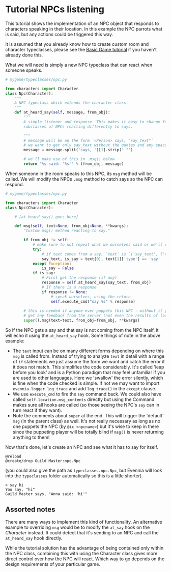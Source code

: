 # Tutorial NPCs listening


This tutorial shows the implementation of an NPC object that responds to characters speaking in their location. In this example the NPC parrots what is said, but any actions could be triggered this way.

It is assumed that you already know how to create custom room and character typeclasses, please see the [Basic Game tutorial](https://github.com/evennia/evennia/wiki/Tutorial%20for%20basic%20MUSH%20like%20game) if you haven't already done this.

What we will need is simply a new NPC typeclass that can react when someone speaks.

```python
# mygame/typeclasses/npc.py

from characters import Character
class Npc(Character):
    """
    A NPC typeclass which extends the character class.
    """
    def at_heard_say(self, message, from_obj):
        """
        A simple listener and response. This makes it easy to change for
        subclasses of NPCs reacting differently to says.       

        """ 
        # message will be on the form `<Person> says, "say_text"`
        # we want to get only say_text without the quotes and any spaces
        message = message.split('says, ')[1].strip(' "')

        # we'll make use of this in .msg() below
        return "%s said: '%s'" % (from_obj, message)
```

When someone in the room speaks to this NPC, its `msg` method will be called. We will modify the NPCs `.msg` method to catch says so the NPC can respond. 


```python
# mygame/typeclasses/npc.py

from characters import Character
class Npc(Character):

    # [at_heard_say() goes here]

    def msg(self, text=None, from_obj=None, **kwargs):
        "Custom msg() method reacting to say."

        if from_obj != self:
            # make sure to not repeat what we ourselves said or we'll create a loop
            try:
                # if text comes from a say, `text` is `('say_text', {'type': 'say'})`
                say_text, is_say = text[0], text[1]['type'] == 'say'
            except Exception:
                is_say = False
            if is_say:
                # First get the response (if any)
                response = self.at_heard_say(say_text, from_obj)
                # If there is a response
                if response != None:
                    # speak ourselves, using the return
                    self.execute_cmd("say %s" % response)   
    
        # this is needed if anyone ever puppets this NPC - without it you would never
        # get any feedback from the server (not even the results of look)
        super().msg(text=text, from_obj=from_obj, **kwargs) 
```

So if the NPC gets a say and that say is not coming from the NPC itself, it will echo it using the `at_heard_say` hook. Some things of note in the above example:

- The `text` input can be on many different forms depending on where this `msg` is called from. Instead of trying to analyze `text` in detail with a range of `if` statements we just assume the form we want and catch the error if it does not match. This simplifies the code considerably. It's called 'leap before you look' and is a Python paradigm that may feel unfamiliar if you are used to other languages. Here we 'swallow' the error silently, which is fine when the code checked is simple. If not we may want to import `evennia.logger.log_trace` and add `log_trace()` in the `except` clause. 
- We use `execute_cmd` to fire the `say` command back. We could also have called `self.location.msg_contents`  directly but using the Command makes sure all hooks are called (so those seeing the NPC's `say` can in turn react if they want).  
- Note the comments about `super` at the end. This will trigger the 'default' `msg` (in the parent class) as well. It's not really necessary as long as no one puppets the NPC (by `@ic <npcname>`) but it's wise to keep in there since the puppeting player will be totally blind if `msg()` is never returning anything to them!

Now that's done, let's create an NPC and see what it has to say for itself.

```
@reload
@create/drop Guild Master:npc.Npc
```

(you could also give the path as `typeclasses.npc.Npc`, but Evennia will look into the `typeclasses` folder automatically so this is a little shorter). 

    > say hi
    You say, "hi"
    Guild Master says, "Anna said: 'hi'"

## Assorted notes

There are many ways to implement this kind of functionality. An alternative example to overriding `msg` would be to modify the `at_say` hook on the *Character* instead. It could detect that it's sending to an NPC and call the `at_heard_say` hook directly. 

While the tutorial solution has the advantage of being contained only within the NPC class, combining this with using the Character class gives more direct control over how the NPC will react. Which way to go depends on the design requirements of your particular game. 
